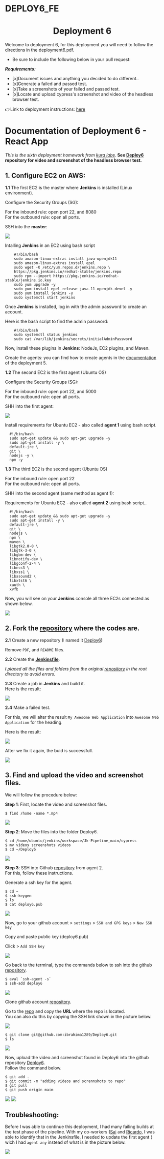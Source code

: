 # DEPLOY6_FE
<h1 align=center>Deployment 6</h1>

Welcome to deployment 6, for this deployment you will need to follow the directions in the deployment6.pdf.    

- Be sure to include the following below in your pull request: 

***Requirements:*** 
- [x]Document issues and anything you decided to do different..
- [x]Generate a failed and passed test.
- [x]Take a screenshots of your failed and passed test.
- [x]Locate and upload cypress's screenshot and video of the headless browser test. 

👉Link to deployment instructions: [here](https://github.com/kura-labs-org/DEPLOY6_FE/blob/main/Deployment%236.pdf)  



# Documentation of Deployment 6 - React App

*This is the sixth deployment homework from [kura labs](https://github.com/kura-labs-org/DEPLOY6_FE).*
**See [Deploy6](https://github.com/ibrahima1289/Deploy6) repository for video and screenshot of the headless browser test.**

## 1. Configure EC2 on AWS:

**1.1** The first EC2 is the master where **Jenkins** is installed (Linux environment).

Configure the Security Groups (SG):

For the inbound rule: open port 22, and 8080<br>
For the outbound rule: open all ports.

SSH into the **master**:

![](/images/Deplo6_ssh1.PNG)

Intalling **Jenkins** in an EC2 using bash script

```
	#!/bin/bash
	sudo amazon-linux-extras install java-openjdk11
	sudo amazon-linux-extras install epel
	sudo wget -O /etc/yum.repos.d/jenkins.repo \
	https://pkg.jenkins.io/redhat-stable/jenkins.repo
	sudo rpm --import https://pkg.jenkins.io/redhat-stable/jenkins.io.key
	sudo yum upgrade -y
	sudo yum install epel-release java-11-openjdk-devel -y
	sudo yum install jenkins -y
	sudo systemctl start jenkins
```

Once **Jenkins** is installed, log in with the admin password to create an account.

Here is the bash script to find the admin password:

```
	#!/bin/bash
	sudo systemctl status jenkins
	sudo cat /var/lib/jenkins/secrets/initialAdminPassword
```

Now, install these plugins in **Jenkins**: NodeJs, EC2 plugins, and Maven.

Create the agents: you can find how to create agents in the [documentation](https://github.com/kura-labs-org/DEPLOY5_AWS/blob/main/Deployment%235.pdf) of the deployment 5.

**1.2** The second EC2 is the first agent (Ubuntu OS)

Configure the Security Groups (SG):

For the inbound rule: open port 22, and 5000<br>
For the outbound rule: open all ports.

SHH into the first agent:

![](/images/Deplo6_ssh2.PNG)

Install requirements for Ubuntu EC2 - also called **agent 1** using bash script.

```
  #!/bin/bash
  sudo apt-get update && sudo apt-get upgrade -y
  sudo apt-get install -y \
  default-jre \
  git \
  nodejs -y \
  npm -y
```

**1.3** The third EC2 is the second agent (Ubuntu OS)

For the inbound rule: open port 22<br>
For the outbound rule: open all ports.

SHH into the second agent (same method as agent 1):

Requirements for Ubuntu EC2 - also called **agent 2** using bash script..

```
  #!/bin/bash
  sudo apt-get update && sudo apt-get upgrade -y
  sudo apt-get install -y \
  default-jre \
  git \
  nodejs \
  npm \
  maven \
  libgtk2.0-0 \
  libgtk-3-0 \
  libgbm-dev \
  libnotify-dev \
  libgconf-2-4 \
  libnss3 \
  libxss1 \
  libasound2 \
  libxtst6 \
  xauth \
  xvfb
```

Now, you will see on your **Jenkins** console all three EC2s connected as shown below.

![](/images/Deplo6_1.PNG)

## 2. Fork the [repository](https://github.com/kura-labs-org/DEPLOY6_FE) where the codes are.

**2.1** Create a new repository (I named it [Deploy6](https://github.com/ibrahima1289/Deploy6))

Remove `PDF`, and `README` files.

**2.2** Create the **[Jenkinsfile](https://github.com/ibrahima1289/Deploy6/blob/main/Jenkinsfile)**.

*I placed all the files and folders from the original [repository](https://github.com/kura-labs-org/DEPLOY6_FE) in the root directory to avoid errors.*

**2.3** Create a job in **Jenkins** and build it.<br>
Here is the result:

![](/images/Deploy6_1.PNG)

**2.4** Make a failed test.

For this, we will alter the result `My Awesome Web Application` into `Awesome Web Application` for the heading.<br>

Here is the result:

![](/images/Deploy6_4.PNG)

After we fix it again, the buid is successfull.

![](/images/Deploy6_5.PNG)

## 3. Find and upload the video and screenshot files.

We will follow the procedure below:

**Step 1**: First, locate the video and screenshot files.

```
$ find /home -name *.mp4
```
![](/images/Deploy6_8.PNG)

**Step 2**: Move the files into the folder Deploy6.

```
$ cd /home/ubuntu/jenkins/workspace/Jk-Pipeline_main/cypress
$ mv videos screenshots videos 
$ cd ~/Deploy6
```
![](/images/Deplo6_ssh5.PNG)

**Step 3**: SSH into Github [repository](https://github.com/ibrahima1289/Deploy6) from agent 2.<br>
For this, follow these instructions.

Generate a ssh key for the agent.

```
$ cd ~
$ ssh-keygen
$ ls
$ cat deploy6.pub
```
![](/images/Deploy6_ssh8.PNG)

Now, go to your github account > `settings` > `SSH and GPG keys` > `New SSH key`

Copy and paste public key (deploy6.pub)

Click > `Add SSH key`

![](/images/Deplo6_6.PNG)

Go back to the terminal, type the commands below to ssh into the github [repository](https://github.com/ibrahima1289/Deploy6).

```
$ eval `ssh-agent -s`
$ ssh-add deploy6
```

![](/images/Deplo6_ssh3.PNG)

Clone github account [repository](https://github.com/ibrahima1289/Deploy6).

Go to the [repo](https://github.com/ibrahima1289/Deploy6) and copy the **URL** where the repo is located.<br>
You can also do this by copying the SSH link shown in the picture below.

![](/images/Deploy6_10.PNG)

```
$ git clone git@github.com:ibrahima1289/Deploy6.git
$ ls
```

![](/images/Deplo6_ssh4.PNG)


Now, upload the video and screenshot found in Deploy6 into the github repository [Deploy6](https://github.com/ibrahima1289/Deploy6).<br>
Follow the command below.

```
$ git add .
$ git commit -m "adding videos and scrennshots to repo"
$ git pull
$ git push origin main
```

![](/images/Deplo6_ssh6.PNG)
![](/images/Deplo6_ssh7.PNG)



## Troubleshooting:

Before I was able to continue this deployment, I had many failing builds at the test phase of the pipeline. With my co-workers ([Sai](https://github.com/SaiHoYip) and [Ricardo](https://github.com/Deodutt), I was able to identify that in the Jenkinsfile, I needed to update the first agent ( wich I had `agent any` instead of what is in the picture below.

![](/images/Deploy6_11.PNG)
